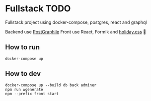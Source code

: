 # Fullstack TODO

Fullstack project using docker-compose, postgres, react and graphql

Backend use [PostGraphile](https://www.graphile.org/postgraphile/)
Front use React, Formik and [holiday.css](https://holidaycss.js.org/) :tada:

## How to run

    docker-compose up

## How to dev

    docker-compose up --build db back adminer
    npm run wgenerate
    npm --prefix front start
